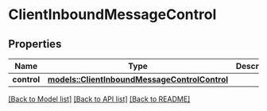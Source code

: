 # ClientInboundMessageControl

## Properties

Name | Type | Description | Notes
------------ | ------------- | ------------- | -------------
**control** | [**models::ClientInboundMessageControlControl**](ClientInboundMessageControlControl.md) |  | 

[[Back to Model list]](../README.md#documentation-for-models) [[Back to API list]](../README.md#documentation-for-api-endpoints) [[Back to README]](../README.md)


